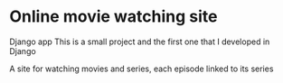 # Online movie watching site
Django app
This is a small project and the first one that I developed in Django

A site for watching movies and series, each episode linked to its series
